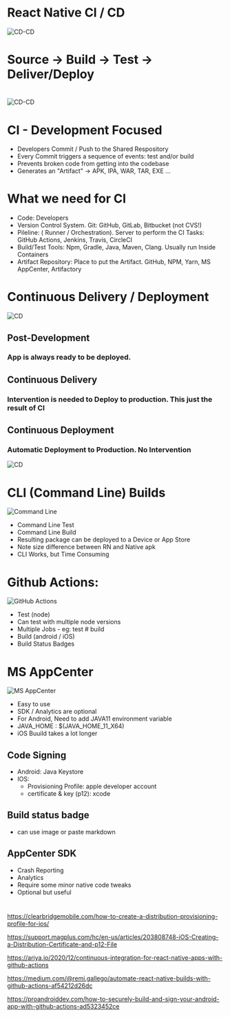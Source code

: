 # React Native CI / CD
![CD-CD](__asset/01.png)
# Source -> Build -> Test -> Deliver/Deploy
#
#
![CD-CD](__asset/02-CI.png)


# CI - Development Focused
  - Developers Commit / Push to the Shared Respository
  - Every Commit triggers a sequence of events: test and/or build
  - Prevents broken code from getting into the codebase
  - Generates an "Artifact" -> APK, IPA, WAR, TAR, EXE ...

# What we need for CI
 - Code:  Developers
 - Version Control System. Git:  GitHub, GitLab, Bitbucket  (not CVS!)
 - Pileline: ( Runner / Orchestration).  Server to perform the CI Tasks:  GitHub Actions, Jenkins, Travis, CircleCI
 - Build/Test Tools:  Npm, Gradle, Java, Maven, Clang.  Usually run Inside Containers
 - Artifact Repository:  Place to put the Artifact.  GitHub, NPM, Yarn, MS AppCenter, Artifactory

#
#
#
#
#
#
#
#
#
#
#

# Continuous Delivery / Deployment
![CD](__asset/03.png)

## Post-Development
### App is always ready to be deployed.

## Continuous Delivery
### Intervention is needed to Deploy to production.  This just the result of CI
## Continuous Deployment
### Automatic Deployment to Production. No Intervention

![CD](__asset/04.jpg)

#
#
#
#
#
#
#
#
#
#


# CLI (Command Line) Builds
![Command Line](__asset/05.CLI-Build.png)
- Command Line Test
- Command Line Build
- Resulting package can be deployed to a Device or App Store
- Note size difference between RN and Native apk
- CLI Works, but Time Consuming
#
#
#
#
#
#
#
#
#
#

# Github Actions:
![GitHub Actions](__asset/06.GitHub.jpeg)
  - Test (node)
  - Can test with multiple node versions
  - Multiple Jobs - eg: test # build
  - Build (android / iOS)
  - Build Status Badges
#
#
#
#
#
#
#
# MS AppCenter
![MS AppCenter](__asset/07.MSAppcenter.jpeg)
- Easy to use
- SDK / Analytics are optional
- For Android, Need to add JAVA11 environment variable
- JAVA_HOME : $(JAVA_HOME_11_X64)
- iOS Buuild takes a lot longer

## Code Signing
- Android:  Java Keystore
- IOS:
  - Provisioning Profile: apple developer account
  - certificate & key (p12): xcode

## Build status badge
 - can use image or paste markdown

## AppCenter SDK
 - Crash Reporting
 - Analytics
 - Require some minor native code tweaks
 - Optional but useful

#
#
https://clearbridgemobile.com/how-to-create-a-distribution-provisioning-profile-for-ios/

https://support.magplus.com/hc/en-us/articles/203808748-iOS-Creating-a-Distribution-Certificate-and-p12-File

https://ariya.io/2020/12/continuous-integration-for-react-native-apps-with-github-actions

https://medium.com/@remi.gallego/automate-react-native-builds-with-github-actions-af54212d26dc

https://proandroiddev.com/how-to-securely-build-and-sign-your-android-app-with-github-actions-ad5323452ce